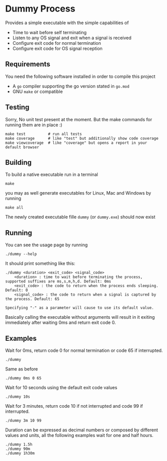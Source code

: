 # Dummy Process

Provides a simple executable with the simple capabilities of

- Time to wait before self terminating
- Listen to any OS signal and exit when a signal is received
- Configure exit code for normal termination
- Configure exit code for OS signal reception

## Requirements

You need the following software installed in order to compile this project

- A `go` compiler supporting the go version stated in `go.mod`
- GNU `make` or compatible


## Testing

Sorry, No unit test present at the moment. But the make commands for running them are in place :)

```shell
make test          # run all tests
make coverage      # like "test" but additionally show code coverage
make viewcoverage  # like "coverage" but opens a report in your default browser
```

## Building


To build a native executable run in a terminal

```shell
make
```

you may as well generate executables for Linux, Mac and Windows by running

```shell
make all
```

The newly created executable fille `dummy` (or `dummy.exe`) should now exist

## Running

You can see the usage page by running

```shell
./dummy --help
```

It should print something like this:

```
./dummy <duration> <exit_code> <signal_code>
    <duration> : time to wait before terminating the process, supported suffixes are ms,s,m,h,d. Default: 0ms
    <exit_code> : the code to return when the process ends sleeping. Default: 0
    <signal_code> : the code to return when a signal is captured by the process. Default: 65

Specifying "-" as a parameter will cause to use its default value.
```
Basically calling the executable without arguments will result in it exiting immediately after waiting 0ms and return exit code 0.


## Examples

Wait for 0ms, return code 0 for normal termination or code 65 if interrupted.

```shell
./dummy
```

Same as before

```
./dummy 0ms 0 65
```

Wait for 10 seconds using the default exit code values

```shell
./dummy 10s
```

Wait for 3 minutes, return code 10 if not interrupted and code 99 if interrupted.

```shell
./dummy 3m 10 99
```

Duration can be expressed as decimal numbers or composed by different values and units, all the following examples wait for one and half hours.

```shell
./dummy 1.5h
./dummy 90m
./dummy 1h30m
```
